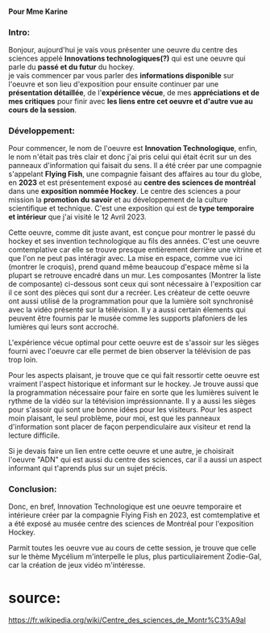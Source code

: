 #### Pour Mme Karine

### Intro:
Bonjour, aujourd'hui je vais vous présenter une oeuvre du centre des sciences appelé <b>Innovations technologiques(?)</b> qui est une oeuvre qui parle du <b>passé et du futur</b> du hockey. <br>
je vais commencer par vous parler des <b>informations disponible</b> sur l'oeuvre et son lieu d'exposition pour ensuite continuer par une <b>présentation détaillée</b>, de l'<b>expérience vécue</b>, de mes <b>appréciations et de mes critiques</b> pour finir avec <b>les liens entre cet oeuvre et d'autre vue au cours de la session</b>.

### Développement: 
Pour commencer, le nom de l'oeuvre est <b>Innovation Technologique</b>, enfin, le nom n'était pas très clair et donc j'ai pris celui qui était écrit sur un des panneaux d'information qui faisait du sens. Il a été créer par une compagnie s'appelant <b>Flying Fish</b>, une compagnie faisant des affaires au tour du globe, en <b>2023</b> et est présentement exposé au <b>centre des sciences de montréal</b> dans une <b>exposition nommée Hockey</b>. Le centre des sciences a pour mission la <b>promotion du savoir</b> et au développement de la culture scientifique et technique. C'est une exposition qui est de <b>type temporaire et intérieur</b> que j'ai visité le 12 Avril 2023.

Cette oeuvre, comme dit juste avant, est conçue pour montrer le passé du hockey et ses invention technologique au fils des années. C'est une oeuvre comtemplative car elle se trouve presque entièrement derrière une vitrine et que l'on ne peut pas intéragir avec. La mise en espace, comme vue ici (montrer le croquis), prend quand même beaucoup d'espace même si la plupart se retrouve encadré dans un mur. Les composantes (Montrer la liste de composante) ci-dessous sont ceux qui sont nécessaire à l'exposition car il ce sont des pièces qui sont dur a recréer. Les créateur de cette oeuvre ont aussi utilisé de la programmation pour que la lumière soit synchronisé avec la vidéo présenté sur la télévision. Il y a aussi certain élements qui peuvent être fournis par le musée comme les supports plafoniers de les lumières qui leurs sont accroché.

L'expérience vécue optimal pour cette oeuvre est de s'assoir sur les sièges fourni avec l'oeuvre car elle permet de bien observer la télévision de pas trop loin.

Pour les aspects plaisant, je trouve que ce qui fait ressortir cette oeuvre est vraiment l'aspect historique et informant sur le hockey. Je trouve aussi que la programmation nécessaire pour faire en sorte que les lumières suivent le rythme de la vidéo sur la tétévision impréssionnante. Il y a aussi les sièges pour s'assoir qui sont une bonne idées pour les visiteurs. Pour les aspect moin plaisant, le seul problème, pour moi, est que les panneaux d'information sont placer de façon perpendiculaire aux visiteur et rend la lecture difficile.

Si je devais faire un lien entre cette oeuvre et une autre, je choisirait l'oeuvre "ADN" qui est aussi du centre des sciences, car il a aussi un aspect informant qui t'aprends plus sur un sujet précis.

### Conclusion:
Donc, en bref, Innovation Technologique est une oeuvre temporaire et intérieure créer par la compagnie Flying Fish en 2023, est comtemplative et a été exposé au musée centre des sciences de Montréal pour l'exposition Hockey.

Parmit toutes les oeuvre vue au cours de cette session, je trouve que celle sur le thème Mycélium m'interpelle le plus, plus particuliairement Zodie-Gal, car la création de jeux vidéo m'intéresse.


# source: 
https://fr.wikipedia.org/wiki/Centre_des_sciences_de_Montr%C3%A9al
